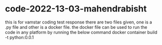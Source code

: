 # code-2022-13-03-mahendrabisht
this is for vamstar coding test response
there are two files given, one is a .py file and other is a docker file.
the docker file can be used to run the code in any platform by running the below command
docker container build -t python:0.0.1 <path where these two files are downloaded or put>
